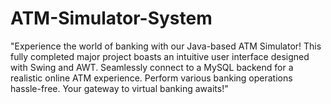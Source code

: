# ATM-Simulator-System
"Experience the world of banking with our Java-based ATM Simulator! This fully completed major project boasts an intuitive user interface designed with Swing and AWT. Seamlessly connect to a MySQL backend for a realistic online ATM experience. Perform various banking operations hassle-free. Your gateway to virtual banking awaits!" 
